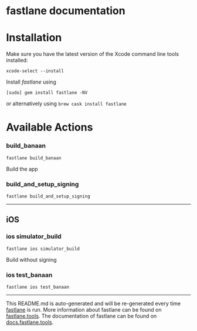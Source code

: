 fastlane documentation
================
# Installation

Make sure you have the latest version of the Xcode command line tools installed:

```
xcode-select --install
```

Install _fastlane_ using
```
[sudo] gem install fastlane -NV
```
or alternatively using `brew cask install fastlane`

# Available Actions
### build_banaan
```
fastlane build_banaan
```
Build the app
### build_and_setup_signing
```
fastlane build_and_setup_signing
```


----

## iOS
### ios simulator_build
```
fastlane ios simulator_build
```
Build without signing
### ios test_banaan
```
fastlane ios test_banaan
```


----

This README.md is auto-generated and will be re-generated every time [fastlane](https://fastlane.tools) is run.
More information about fastlane can be found on [fastlane.tools](https://fastlane.tools).
The documentation of fastlane can be found on [docs.fastlane.tools](https://docs.fastlane.tools).
